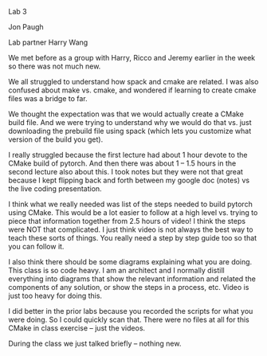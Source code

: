 ﻿Lab 3

Jon Paugh

Lab partner  Harry Wang

We met before as a group with Harry, Ricco and Jeremy earlier in the week so there was not much new.

We all struggled to understand how spack and cmake are related. I was also confused about make vs. cmake, and wondered if learning to create cmake files was a bridge to far.

We thought the expectation was that we would actually create a CMake build file. And we were trying to understand why we would do that vs. just downloading the prebuild file using spack (which lets you customize what version of the build you get).

I really struggled because the first lecture had about 1 hour devote to the CMake build of pytorch. And then there was about 1 – 1.5 hours in the second lecture also about this. I took notes but they were not that great because I kept flipping back and forth between my google doc (notes) vs the live coding presentation.

I think what we really needed was list of the steps needed to build pytorch using CMake. This would be a lot easier to follow at a high level vs. trying to piece that information together from 2.5 hours of video! I think the steps were NOT that complicated. I just think video is not always the best way to teach these sorts of things. You really need a step by step guide too so that you can follow it.

I also think there should be some diagrams explaining what you are doing. This class is so code heavy. I am an architect and I normally distill everything into diagrams that show the relevant information and related the components of any solution, or show the steps in a process, etc. Video is just too heavy for doing this.

I did better in the prior labs because you recorded the scripts for what you were doing. So I could quickly scan that. There were no files at all for this CMake in class exercise – just the videos. 

During the class we just talked briefly – nothing new. 
